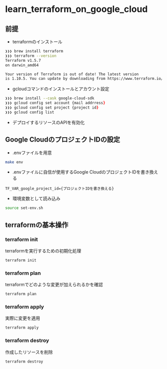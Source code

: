 # learn_terraform_on_google_cloud

## 前提

- terraformのインストール

```zsh
❯❯❯ brew install terraform
❯❯❯ terraform --version
Terraform v1.5.7
on darwin_amd64

Your version of Terraform is out of date! The latest version
is 1.10.5. You can update by downloading from https://www.terraform.io/downloads.html
```

- gcloudコマンドのインストールとアカウント設定

```zsh
❯❯❯ brew install --cask google-cloud-sdk
❯❯❯ gcloud config set account {mail addrress}
❯❯❯ gcloud config set project {project id}
❯❯❯ gcloud config list
```

- デプロイするリソースのAPIを有効化

## Google CloudのプロジェクトIDの設定

- .envファイルを用意

```zsh
make env
```

- .envファイルに自信が使用するGoogle CloudのプロジェクトIDを書き換える

```
TF_VAR_google_project_id={プロジェクトIDを書き換える}
```

- 環境変数として読み込み

```zsh
source set-env.sh
```


## terraformの基本操作

### terraform init

terraformを実行するための初期化処理

```zsh
terraform init
```

### terraform plan

terraformでどのような変更が加えられるかを確認

```zsh
terraform plan
```

### terraform apply

実際に変更を適用

```zsh
terraform apply
```

### terraform destroy

作成したリソースを削除

```zsh
terraform destroy
```
```
